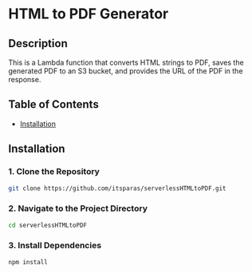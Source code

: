 # HTML to PDF Generator

## Description

This is a Lambda function that converts HTML strings to PDF, saves the generated PDF to an S3 bucket, and provides the URL of the PDF in the response.

## Table of Contents

- [Installation](#installation)

  
## Installation

### 1. Clone the Repository

```bash
git clone https://github.com/itsparas/serverlessHTMLtoPDF.git
```
### 2. Navigate to the Project Directory
```bash
cd serverlessHTMLtoPDF
```
### 3. Install Dependencies
```bash
npm install
```

